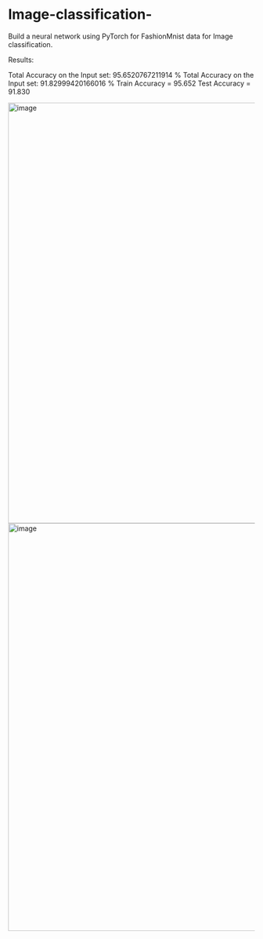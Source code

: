 # Image-classification-

Build a neural network using PyTorch for FashionMnist data for Image classification.

Results:  

Total Accuracy on the Input set: 95.6520767211914 %
Total Accuracy on the Input set: 91.82999420166016 %
Train Accuracy = 95.652
Test Accuracy = 91.830

<img width="857" alt="image" src="https://github.com/ZSS57/Image-classification-/assets/101138757/215e7443-13a4-4dc8-9ab4-9c3fdc90b673">
<img width="831" alt="image" src="https://github.com/ZSS57/Image-classification-/assets/101138757/d530734d-7d6c-45da-b463-ba9e9440e82a">
